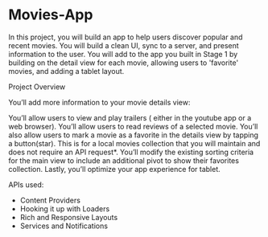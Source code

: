 # Movies-App

In this project, you will build an app to help users discover popular and recent movies. You will build a clean UI, sync to a server, and present information to the user.
You will add to the app you built in Stage 1 by building on the detail view for each movie, allowing users to 'favorite' movies, and adding a tablet layout.

Project Overview

You’ll add more information to your movie details view:

You’ll allow users to view and play trailers ( either in the youtube app or a web browser).
You’ll allow users to read reviews of a selected movie.
You’ll also allow users to mark a movie as a favorite in the details view by tapping a button(star). This is for a local movies collection that you will maintain and does not require an API request*.
You’ll modify the existing sorting criteria for the main view to include an additional pivot to show their favorites collection.
Lastly, you’ll optimize your app experience for tablet.

APIs used:
- Content Providers
- Hooking it up with Loaders
- Rich and Responsive Layouts
- Services and Notifications
